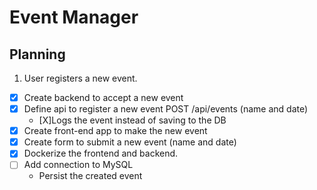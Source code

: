 # Event Manager

## Planning

1. User registers a new event.
 - [X] Create backend to accept a new event
 - [X] Define api to register a new event POST /api/events (name and date)
   - [X]Logs the event instead of saving to the DB
 - [X] Create front-end app to make the new event 
 - [X] Create form to submit a new event (name and date)
 - [X] Dockerize the frontend and backend.
 - [ ] Add connection to MySQL
   - Persist the created event